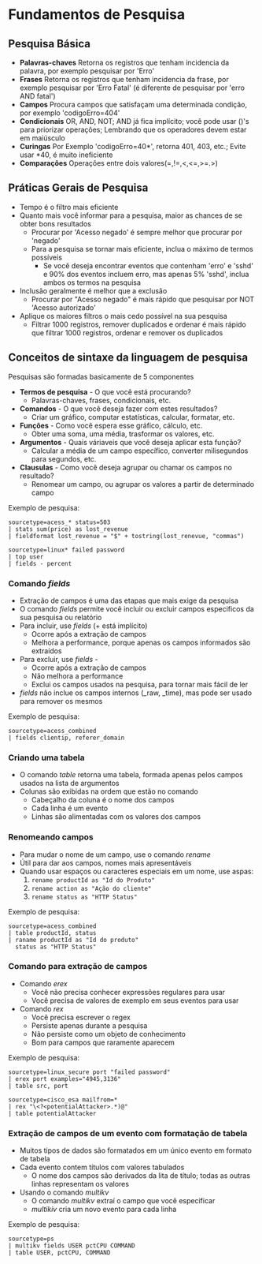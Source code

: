 
# Fundamentos de Pesquisa

## Pesquisa Básica

* __Palavras-chaves__
    Retorna os registros que tenham incidencia da palavra, por exemplo pesquisar por 'Erro'
* __Frases__
    Retorna os registros que tenham incidencia da frase, por exemplo pesquisar por 'Erro Fatal' (é diferente de pesquisar por 'erro AND fatal')
* __Campos__
    Procura campos que satisfaçam uma determinada condição, por exemplo 'codigoErro=404'
* __Condicionais__
    OR, AND, NOT; AND já fica implícito; você pode usar ()'s para priorizar operações; Lembrando que os operadores devem estar em maiúsculo
* __Curingas__
    Por Exemplo 'codigoErro=40*', retorna 401, 403, etc.; Evite usar *40, é muito ineficiente
* __Comparações__
    Operações entre dois valores(=,!=,<,<=,>=.>)

## Práticas Gerais de Pesquisa

* Tempo é o filtro mais eficiente
* Quanto mais você informar para a pesquisa, maior as chances de se obter bons resultados
    * Procurar por 'Acesso negado' é sempre melhor que procurar por 'negado'
    * Para a pesquisa se tornar mais eficiente, inclua o máximo de termos possíveis
        * Se você deseja encontrar eventos que contenham 'erro' e 'sshd' e 90% dos eventos incluem erro, mas apenas 5% 'sshd', inclua ambos os termos na pesquisa
* Inclusão geralmente é melhor que a exclusão
    * Procurar por "Acesso negado" é mais rápido que pesquisar por NOT 'Acesso autorizado'
* Aplique os maiores filtros o mais cedo possível na sua pesquisa
    * Filtrar 1000 registros, remover duplicados e ordenar é mais rápido que filtrar 1000 registros, ordenar e remover os duplicados

## Conceitos de sintaxe da linguagem de pesquisa

Pesquisas são formadas basicamente de 5 componentes

* __Termos de pesquisa__ - O que você está procurando?
    * Palavras-chaves, frases, condicionais, etc.
* __Comandos__ - O que você deseja fazer com estes resultados?
    * Criar um gráfico, computar estatísticas, calcular, formatar, etc.
* __Funções__ - Como você espera esse gráfico, cálculo, etc.
    * Obter uma soma, uma média, trasformar os valores, etc.
* __Argumentos__ - Quais váriaveis que você deseja aplicar esta função?
    * Calcular a média de um campo específico, converter milisegundos para segundos, etc.
* __Clausulas__ - Como você deseja agrupar ou chamar os campos no resultado?
    * Renomear um campo, ou agrupar os valores a partir de determinado campo

Exemplo de pesquisa:
```
sourcetype=acess_* status=503 
| stats sum(price) as lost_revenue 
| fieldformat lost_revenue = "$" + tostring(lost_renevue, "commas")    
```

```
sourcetype=linux* failed password 
| top user 
| fields - percent
```

### Comando _fields_

* Extração de campos é uma das etapas que mais exige da pesquisa
* O comando _fields_ permite você incluir ou excluir campos especificos da sua pesquisa ou relatório
* Para incluir, use _fields_ (+ está implícito)
    * Ocorre após a extração de campos
    * Melhora a performance, porque apenas os campos informados são extraídos
* Para excluir, use _fields -_
    * Ocorre após a extração de campos
    * Não melhora a performance
    * Exclui os campos usados na pesquisa, para tornar mais fácil de ler
* _fields_ não inclue os campos internos (\_raw, \_time), mas pode ser usado para remover os mesmos

Exemplo de pesquisa:
```
sourcetype=acess_combined 
| fields clientip, referer_domain
```

### Criando uma tabela

* O comando _table_ retorna uma tabela, formada apenas pelos campos usados na lista de argumentos
* Colunas são exibidas na ordem que estão no comando
    * Cabeçalho da coluna é o nome dos campos
    * Cada linha é um evento
    * Linhas são alimentadas com os valores dos campos

### Renomeando campos

* Para mudar o nome de um campo, use o comando _rename_
* Útil para dar aos campos, nomes mais apresentáveis
* Quando usar espaços ou caracteres especiais em um nome, use aspas:
    1. `rename productId as "Id do Produto"`
    1. `rename action as "Ação do cliente"`
    1. `rename status as "HTTP Status"`

Exemplo de pesquisa:
```
sourcetype=acess_combined
| table productId, status
| raname productId as "Id do produto"
  status as "HTTP Status"
```

### Comando para extração de campos

* Comando _erex_
    * Você não precisa conhecer expressões regulares para usar
    * Você precisa de valores de exemplo em seus eventos para usar
* Comando _rex_
    * Você precisa escrever o regex
    * Persiste apenas durante a pesquisa
    * Não persiste como um objeto de conhecimento
    * Bom para campos que raramente aparecem

Exemplo de pesquisa:
```
sourcetype=linux_secure port "failed password"
| erex port examples="4945,3136"
| table src, port
```

```
sourcetype=cisco_esa mailfrom=*
| rex "\<?<potentialAttacker>.*)@"
| table potentialAttacker
```

### Extração de campos de um evento com formatação de tabela

* Muitos tipos de dados são formatados em um único evento em formato de tabela
* Cada evento contem títulos com valores tabulados
    * O nome dos campos são derivados da lita de título; todas as outras linhas representam os valores
* Usando o comando _multikv_
    * O comando _multikv_ extraí o campo que você especificar
    * _multikiv_ cria um novo evento para cada linha

Exemplo de pesquisa:
```
sourcetype=ps
| multikv fields USER pctCPU COMMAND
| table USER, pctCPU, COMMAND
```


<!--stackedit_data:
eyJoaXN0b3J5IjpbMTE5ODQ0OTc4XX0=
-->